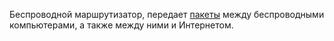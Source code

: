 Беспроводной маршрутизатор, передает [пакеты](../термины/Пакет.md) между беспроводными компьютерами, а также между ними и Интернетом.